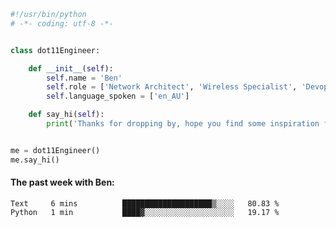 ```python
#!/usr/bin/python
# -*- coding: utf-8 -*-


class dot11Engineer:

    def __init__(self):
        self.name = 'Ben'
        self.role = ['Network Architect', 'Wireless Specialist', 'Devops Engineer']
        self.language_spoken = ['en_AU']

    def say_hi(self):
        print('Thanks for dropping by, hope you find some inspiration from my work.')


me = dot11Engineer()
me.say_hi()
```

#### The past week with Ben:
<!--START_SECTION:waka-->

```text
Text     6 mins          ████████████████████▒░░░░   80.83 %
Python   1 min           ████▓░░░░░░░░░░░░░░░░░░░░   19.17 %
```

<!--END_SECTION:waka-->  



